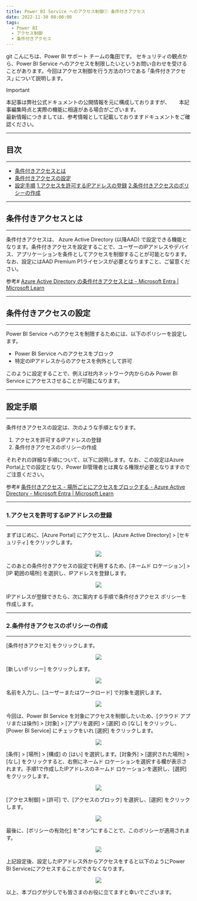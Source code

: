 ```yaml
---
title: Power BI Service へのアクセス制御① 条件付きアクセス
date: 2022-11-30 00:00:00 
tags:
  - Power BI　　
  - アクセス制御
  - 条件付きアクセス
---
```

git 
こんにちは、Power BI サポート チームの亀田です。
セキュリティの観点から、Power BI Service へのアクセスを制限したいというお問い合わせを受けることがあります。今回はアクセス制御を行う方法の1つである  ｢条件付きアクセス｣ について説明します。

<!-- more -->

> [!IMPORTANT]  
> 本記事は弊社公式ドキュメントの公開情報を元に構成しておりますが、　　
> 本記事編集時点と実際の機能に相違がある場合がございます。  
> 最新情報につきましては、参考情報として記載しておりますドキュメントをご確認ください。

---
## 目次
---
* [条件付きアクセスとは](#条件付きアクセスとは)
* [条件付きアクセスの設定](#条件付きアクセスの設定)
* [設定手順](#設定手順)
	[1.アクセスを許可するIPアドレスの登録](#1-アクセスを許可するIPアドレスの登録)
	[2.条件付きアクセスのポリシーの作成](#2-条件付きアクセスのポリシーの作成)

---
## 条件付きアクセスとは
---
条件付きアクセスは、 Azure Active Directory (以降AAD) で設定できる機能となります。条件付きアクセスを設定することで、ユーザーのIPアドレスやデバイス、アプリケーションを条件としてアクセスを制御することが可能となります。なお、設定にはAAD Premium P1ライセンスが必要となりますこと、ご留意ください。

参考# [Azure Active Directory の条件付きアクセスとは - Microsoft Entra | Microsoft Learn](https://learn.microsoft.com/ja-jp/azure/active-directory/conditional-access/overview)

---
## 条件付きアクセスの設定
---
Power BI Service へのアクセスを制限するためには、以下のポリシーを設定します。

* Power BI Service へのアクセスをブロック
* 特定のIPアドレスからのアクセスを例外として許可

このように設定することで、例えば社内ネットワーク内からのみ Power BI Service にアクセスさせることが可能になります。

---
## 設定手順
---
条件付きアクセスの設定は、次のような手順となります。

1. アクセスを許可するIPアドレスの登録
2. 条件付きアクセスのポリシーの作成

それぞれの詳細な手順について、以下に説明します。なお、この設定はAzure Portal上での設定となり、Power BI管理者とは異なる権限が必要となりますのでご注意ください。

参考# [条件付きアクセス - 場所ごとにアクセスをブロックする - Azure Active Directory - Microsoft Entra | Microsoft Learn](https://learn.microsoft.com/ja-jp/azure/active-directory/conditional-access/howto-conditional-access-policy-location)

---
### 1.アクセスを許可するIPアドレスの登録
---
まずはじめに、[Azure Portal] にアクセスし、[Azure Active Directory] > [セキュリティ] をクリックします。
<div align="center">
<img src="2022-11_アクセス制御-条件付きアクセス_fig01.png">
</div>  

このあとの条件付きアクセスの設定で利用するため、[ネームド ロケーション] > [IP 範囲の場所] を選択し、IPアドレスを登録します。
<div align="center">
<img src="2022-11_アクセス制御-条件付きアクセス_fig02.png">
</div>  

IPアドレスが登録できたら、次に案内する手順で条件付きアクセス ポリシーを作成します。

---
### 2.条件付きアクセスのポリシーの作成
---
[条件付きアクセス] をクリックします。
<div align="center">
<img src="2022-11_アクセス制御-条件付きアクセス_fig03.png">
</div>  

[新しいポリシー] をクリックします。
<div align="center">
<img src="2022-11_アクセス制御-条件付きアクセス_fig04.png">
</div>  

名前を入力し、[ユーザーまたはワークロード] で対象を選択します。
<div align="center">
<img src="2022-11_アクセス制御-条件付きアクセス_fig05.png">
</div>  

今回は、Power BI Service を対象にアクセスを制御したいため、[クラウド アプリまたは操作] > [対象] > [アプリを選択] > [選択] の [なし] をクリックし、[Power BI Service] にチェックをいれ [選択] をクリックします。
<div align="center">
<img src="2022-11_アクセス制御-条件付きアクセス_fig06.png">
</div>  

[条件] > [場所] > [構成] の [はい] を選択します。[対象外] > [選択された場所] > [なし] をクリックすると、右側にネームド ロケーションを選択する欄が表示されます。手順1で作成したIPアドレスのネームド ロケーションを選択し、[選択] をクリックします。
<div align="center">
<img src="2022-11_アクセス制御-条件付きアクセス_fig07.png">
</div>  

[アクセス制御] > [許可] で、[アクセスのブロック] を選択し、[選択] をクリックします。
<div align="center">
<img src="2022-11_アクセス制御-条件付きアクセス_fig08.png">
</div>  

最後に、[ポリシーの有効化] を”オン”にすることで、このポリシーが適用されます。
<div align="center">
<img src="2022-11_アクセス制御-条件付きアクセス_fig09.png">
</div>  

上記設定後、設定したIPアドレス外からアクセスをすると以下のようにPower BI Serviceにアクセスすることができなくなります。
<div align="center">
<img src="2022-11_アクセス制御-条件付きアクセス_fig10.png">
</div>  



以上、本ブログが少しでも皆さまのお役に立てますと幸いでございます。

